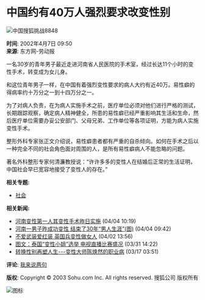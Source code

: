 # 中国约有40万人强烈要求改变性别
![中国搜狐挑战8848](https://photo.sohu.com/37/72/Img147497237.gif)

**时间**: 2002年4月7日 09:50  
**来源**: 东方网-劳动报

一名30岁的青年男子最近走进河南省人民医院的手术室，经过长达11个小时的变性手术，转变成为女儿身。

和这位青年男子一样，在中国有着强烈变性要求的病人大约有近40万。易性癖的得病率约十万分之一到十四万分之一。

为了对病人负责，在为病人实施手术之前，医疗单位必须对他们进行严格的测试，长期跟踪观察，确定病人精神健全，所患的易性癖已经严重影响其生活和生命，然后医疗单位需要办妥公安部门、父母兄弟、工作单位等各项证明，方能为病人实施变性手术。

整形外科专家张正文介绍说，易性癖患者都有严重的自杀倾向。如何在手术之后以一种完全不同的社会角色面对周围的人，是所有易性癖病人不能忽略的问题。

著名外科整形专家何清濂教授说：“许许多多的变性人在结婚后正常的生活证明，中国社会早已宽容地接受了变性人的存在。”

**相关专题:**
- [社会](https://news.sohu.com/51/66/subject143746651.shtml)

**相关新闻:**
- [河南变性第一人其变性手术昨日实施](https://news.sohu.com/98/04/news148390498.shtml) (04/04 10:19)
- [河南一男子昨成功变性 结束了30年“男人生涯”(图)](https://news.sohu.com/29/98/news148389829.shtml) (04/04 09:42)
- [不爱武装爱红装 英国兵变性做女人](https://news.sohu.com/73/37/news148363773.shtml) (04/02 13:56)
- [图文：泰国“变性小姐”选举 电视直播比赛盛况](https://news.sohu.com/11/47/news148334711.shtml) (03/31 14:22)
- [转换性别再塑人生---变性大师陈焕然的职业病](https://news.sohu.com/10/14/news148181410.shtml) (03/17 03:51)

**评论**: [我来说两句](https://discuss.chinaren.com/09/93/discuss148429309.shtml) 

**版权**: Copyright © 2003 Sohu.com Inc. All rights reserved. 搜狐公司 版权所有

![图标](https://images.sohu.com/pixel.gif)